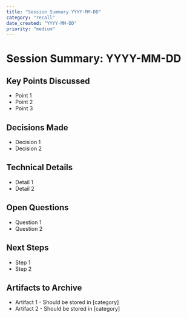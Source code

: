 ```yaml
---
title: "Session Summary YYYY-MM-DD"
category: "recall"
date_created: "YYYY-MM-DD"
priority: "medium"
---
```


# Session Summary: YYYY-MM-DD

## Key Points Discussed
- Point 1
- Point 2
- Point 3

## Decisions Made
- Decision 1
- Decision 2

## Technical Details
- Detail 1
- Detail 2

## Open Questions
- Question 1
- Question 2

## Next Steps
- Step 1
- Step 2

## Artifacts to Archive
- Artifact 1 - Should be stored in [category]
- Artifact 2 - Should be stored in [category]